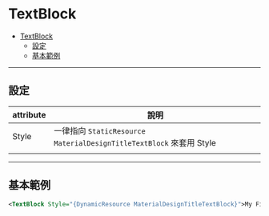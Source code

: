 # TextBlock

- [TextBlock](#textblock)
  - [設定](#%e8%a8%ad%e5%ae%9a)
  - [基本範例](#%e5%9f%ba%e6%9c%ac%e7%af%84%e4%be%8b)

---

## 設定

| attribute | 說明                                                                |
| --------- | ------------------------------------------------------------------- |
| Style     | 一律指向 `StaticResource MaterialDesignTitleTextBlock` 來套用 Style |
|           |                                                                     |

---

## 基本範例

```xml
<TextBlock Style="{DynamicResource MaterialDesignTitleTextBlock}">My First Material Design App</TextBlock>
```
